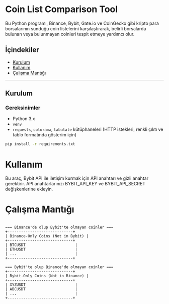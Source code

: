 # Coin List Comparison Tool

Bu Python programı, Binance, Bybit, Gate.io ve CoinGecko gibi kripto para borsalarının sunduğu coin listelerini
karşılaştırarak, belirli borsalarda bulunan veya bulunmayan coinleri tespit etmeye yardımcı olur.

## İçindekiler

- [Kurulum](#kurulum)
- [Kullanım](#kullanım)
- [Çalışma Mantığı](#çalışma-mantığı)

---

## Kurulum

### Gereksinimler

- Python 3.x
- `venv`
- `requests`, `colorama`, `tabulate` kütüphaneleri (HTTP istekleri, renkli çıktı ve tablo formatında gösterim için)

```bash
pip install -r requirements.txt
```

# Kullanım

Bu araç, Bybit API ile iletişim kurmak için API anahtarı ve gizli anahtar gerektirir. API anahtarlarınızı BYBIT_API_KEY
ve BYBIT_API_SECRET değişkenlerine ekleyin.

# Çalışma Mantığı

```

=== Binance'de olup Bybit'te olmayan coinler ===
+-----------------------------+
| Binance-Only Coins (Not in Bybit) |
+-----------------------------+
| BTCUSDT                      |
| ETHUSDT                      |
| ...                          |
+-----------------------------+

=== Bybit'te olup Binance'de olmayan coinler ===
+-----------------------------+
| Bybit-Only Coins (Not in Binance) |
+-----------------------------+
| XYZUSDT                      |
| ABCUSDT                      |
| ...                          |
+-----------------------------+

```